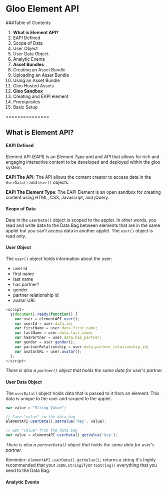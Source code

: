Gloo Element API
===============

###Table of Contents

1. **What is Element API?**
  1. EAPI Defined
  2. Scope of Data
  3. User Object
  4. User Data Object
  5. Analytic Events
2. **Asset Bundles**
  1. Creating an Asset Bundle
  2. Uploading an Asset Bundle
  3. Using an Asset Bundle
  4. Gloo Hosted Assets
3. **Gloo Sandbox**
  1. Creating and EAPI element
  2. Prerequisites 
  3. Basic Setup

===============

## What is Element API?

#### EAPI Defined
Element API (EAPI) is an *Element Type* and and *API* that allows for rich and engaging interactive content to be developed and deployed within the gloo system. 

**EAPI The API**: The API allows the content creator to access data in the `UserData()` and `User()` objects. 

**EAPI The Element Type**: The EAPI Element is an open sandbox for creating content using HTML, CSS, Javascript, and jQuery.

#### Scope of Data
Data in the `userData()` object is scoped to the applet. In other words, you read and write data to the Data Bag between elements that are in the same applet but you can't access data in another applet. The `user()` object is read only. 

#### User Object
The `user()` object holds information about the user:
  - user id
  - first name
  - last name
  - has partner?
  - gender
  - partner relationship id
  - avatar URL

```javascript
<script>
  $(document).ready(function() {
    var user = elementAPI.user();
    var userId = user.data.id;
    var firstName = user.data.first_name;
    var lastName = user.data.last_name;
    var hasPartner = user.data.has_partner;
    var gender = user.gender();
    var partnerRelationship = user.data.partner_relationship_id;
    var avatarURL = user.avatar();
  };
</script>

```
*There is also a `partner()` object that holds the same data for user's partner.*

#### User Data Object
The `userData()` object holds data that is passed to it from an element. This data is unique to the user and scoped to the applet.

```javascript
var value = "String Value";

// Save "value" in the data bag
elementAPI.userData().setValue('key', value);

// Get "value" from the data bag
var value = elementAPI.userData().getValue('key');

```
*There is also a `partnerData()` object that holds the same data for user's partner.*

Reminder: `elementAPI.userData().getValue();` returns a string It's highly recommended that your `JSON.stringify`or `toString()` everything that you send to the Data Bag.

#### Analytic Events

